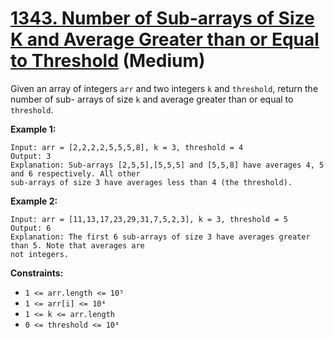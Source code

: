 # [1343. Number of Sub-arrays of Size K and Average Greater than or Equal to Threshold][link] (Medium)

[link]: https://leetcode.com/problems/number-of-sub-arrays-of-size-k-and-average-greater-than-or-equal-to-threshold/

Given an array of integers `arr` and two integers `k` and `threshold`, return the number of sub-
arrays of size  `k` and average greater than or equal to  `threshold`.

**Example 1:**

```
Input: arr = [2,2,2,2,5,5,5,8], k = 3, threshold = 4
Output: 3
Explanation: Sub-arrays [2,5,5],[5,5,5] and [5,5,8] have averages 4, 5 and 6 respectively. All other
sub-arrays of size 3 have averages less than 4 (the threshold).
```

**Example 2:**

```
Input: arr = [11,13,17,23,29,31,7,5,2,3], k = 3, threshold = 5
Output: 6
Explanation: The first 6 sub-arrays of size 3 have averages greater than 5. Note that averages are
not integers.
```

**Constraints:**

- `1 <= arr.length <= 10⁵`
- `1 <= arr[i] <= 10⁴`
- `1 <= k <= arr.length`
- `0 <= threshold <= 10⁴`
